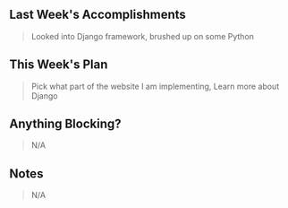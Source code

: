 ## Last Week's Accomplishments

> Looked into Django framework, brushed up on some Python

## This Week's Plan

> Pick what part of the website I am implementing, Learn more about Django

## Anything Blocking?

> N/A

## Notes

> N/A
